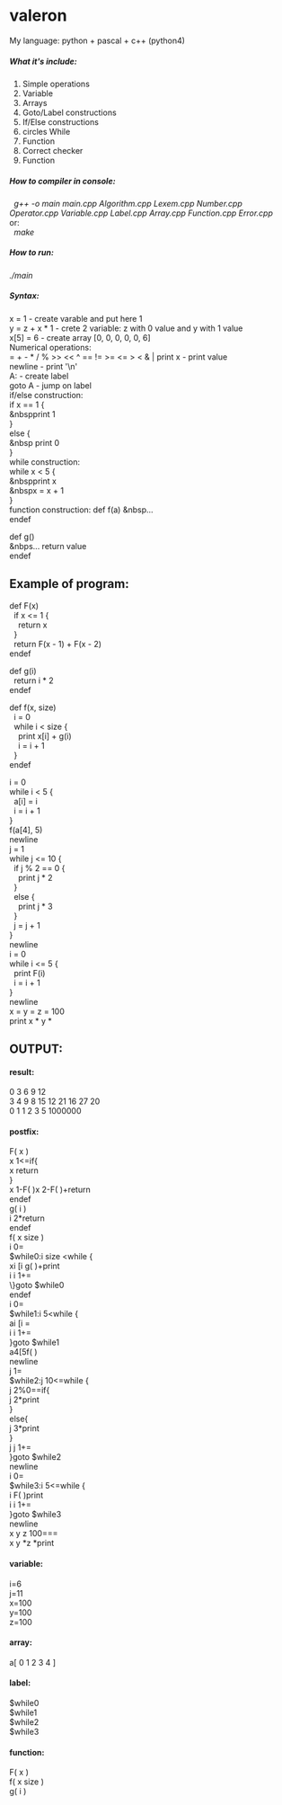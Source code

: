 # valeron
My language: python + pascal + c++ (python4)  
   
##### What it's include:  
1) Simple operations  
2) Variable  
3) Arrays  
4) Goto/Label constructions  
5) If/Else constructions  
6) circles While
7) Function
8) Correct checker  
9) Function   

##### How to compiler in console:    
&nbsp;&nbsp;*g++ -o main main.cpp Algorithm.cpp Lexem.cpp Number.cpp Operator.cpp Variable.cpp Label.cpp Array.cpp Function.cpp Error.cpp*  
or:  
&nbsp;&nbsp;*make*  

##### How to run:   
*./main*  

##### Syntax:
x = 1 - create varable and put here 1  
y = z + x * 1 - crete 2 variable: z with 0 value and y with 1 value  
x\[5\] = 6 - create array \[0, 0, 0, 0, 0, 6\]  
Numerical operations:  
= + - * / % >> << ^ == != >= <= > < & |
print x - print value  
newline - print \'\n\'  
A: - create label  
goto A - jump on label  
if/else construction:  
if x == 1 {  
&nbspprint 1  
}  
else {  
&nbsp print 0  
}  
while construction:  
while x < 5 {  
&nbspprint x  
&nbspx = x + 1  
}  
function construction:
def f(a)
&nbsp...  
endef  
  
def g()  
&nbps... 
return value  
endef  

## Example of program:

def F(x)  
&nbsp;&nbsp;if x <= 1 \{  
&nbsp;&nbsp;&nbsp;&nbsp;return x  
&nbsp;&nbsp;\}  
&nbsp;&nbsp;return F(x - 1) + F(x - 2)  
endef  

def g(i)  
&nbsp;&nbsp;return i * 2  
endef

def f(x, size)  
&nbsp;&nbsp;i = 0  
&nbsp;&nbsp;while i < size \{  
&nbsp;&nbsp;&nbsp;&nbsp;print x[i] + g(i)  
&nbsp;&nbsp;&nbsp;&nbsp;i = i + 1  
&nbsp;&nbsp;\}  
endef

i = 0  
while i < 5 \{  
&nbsp;&nbsp;a[i] = i  
&nbsp;&nbsp;i = i + 1  
\}  
f(a[4], 5)  
newline  
j = 1  
while j <= 10 \{  
&nbsp;&nbsp;if j % 2 == 0 \{  
&nbsp;&nbsp;&nbsp;&nbsp;print j * 2  
&nbsp;&nbsp;\}  
&nbsp;&nbsp;else \{  
&nbsp;&nbsp;&nbsp;&nbsp;print j * 3  
&nbsp;&nbsp;\}  
&nbsp;&nbsp;j = j + 1  
\}  
newline  
i = 0  
while i <= 5 \{  
&nbsp;&nbsp;print F(i)  
&nbsp;&nbsp;i = i + 1  
\}  
newline  
x = y = z = 100  
print x * y *   

## OUTPUT:  
#### result:  
0 3 6 9 12  
3 4 9 8 15 12 21 16 27 20  
0 1 1 2 3 5 
1000000  

#### postfix:  
F( x )  
x 1<=if\{  
x return   
\}  
x 1-F( )x 2-F( )+return  
endef  
g( i )  
i 2\*return   
endef  
f( x size )  
i 0=  
$while0:i size \<while \{  
xi \[i g( )+print   
i i 1+=  
\\}goto $while0  
endef  
i 0=  
\$while1:i 5<while \{  
ai \[i =  
i i 1+=  
\}goto \$while1  
a4\[5f( )  
newline  
j 1=  
\$while2:j 10<=while \{  
j 2%0==if\{   
j 2\*print   
\}  
else\{  
j 3\*print   
\}  
j j 1+=  
\}goto \$while2  
newline   
i 0=  
\$while3:i 5<=while \{  
i F( )print   
i i 1+=  
\}goto \$while3   
newline   
x y z 100===  
x y \*z \*print   

#### variable:  
i=6  
j=11  
x=100  
y=100  
z=100  

#### array:
a\[ 0 1 2 3 4 \]  

#### label:    
\$while0  
\$while1  
\$while2  
\$while3  

#### function:  
F( x )  
f( x size )  
g( i )  


